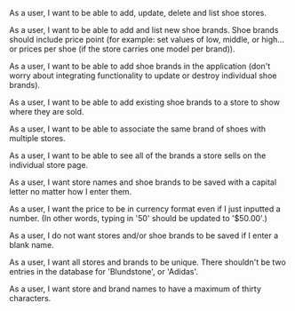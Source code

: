 As a user, I want to be able to add, update, delete and list shoe stores.


As a user, I want to be able to add and list new shoe brands. Shoe brands should include price point (for example: set values of low, middle, or high... or prices per shoe (if the store carries one model per brand)).


As a user, I want to be able to add shoe brands in the application (don't worry about integrating functionality to update or destroy individual shoe brands).


As a user, I want to be able to add existing shoe brands to a store to show where they are sold.


As a user, I want to be able to associate the same brand of shoes with multiple stores.


As a user, I want to be able to see all of the brands a store sells on the individual store page.


As a user, I want store names and shoe brands to be saved with a capital letter no matter how I enter them.


As a user, I want the price to be in currency format even if I just inputted a number. (In other words, typing in '50' should be updated to '$50.00'.)


As a user, I do not want stores and/or shoe brands to be saved if I enter a blank name.


As a user, I want all stores and brands to be unique. There shouldn't be two entries in the database for 'Blundstone', or 'Adidas'.


As a user, I want store and brand names to have a maximum of thirty characters.
